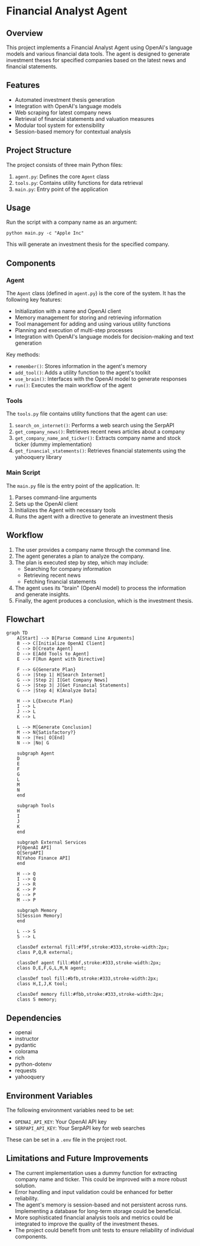 # Financial Analyst Agent



## Overview

This project implements a Financial Analyst Agent using OpenAI's language models and various financial data tools. The agent is designed to generate investment theses for specified companies based on the latest news and financial statements.

## Features

- Automated investment thesis generation
- Integration with OpenAI's language models
- Web scraping for latest company news
- Retrieval of financial statements and valuation measures
- Modular tool system for extensibility
- Session-based memory for contextual analysis

## Project Structure

The project consists of three main Python files:

1. `agent.py`: Defines the core `Agent` class
2. `tools.py`: Contains utility functions for data retrieval
3. `main.py`: Entry point of the application

## Usage

Run the script with a company name as an argument:

```
python main.py -c "Apple Inc"
```

This will generate an investment thesis for the specified company.

## Components

### Agent

The `Agent` class (defined in `agent.py`) is the core of the system. It has the following key features:

- Initialization with a name and OpenAI client
- Memory management for storing and retrieving information
- Tool management for adding and using various utility functions
- Planning and execution of multi-step processes
- Integration with OpenAI's language models for decision-making and text generation

Key methods:
- `remember()`: Stores information in the agent's memory
- `add_tool()`: Adds a utility function to the agent's toolkit
- `use_brain()`: Interfaces with the OpenAI model to generate responses
- `run()`: Executes the main workflow of the agent

### Tools

The `tools.py` file contains utility functions that the agent can use:

1. `search_on_internet()`: Performs a web search using the SerpAPI
2. `get_company_news()`: Retrieves recent news articles about a company
3. `get_company_name_and_ticker()`: Extracts company name and stock ticker (dummy implementation)
4. `get_financial_statements()`: Retrieves financial statements using the yahooquery library

### Main Script

The `main.py` file is the entry point of the application. It:

1. Parses command-line arguments
2. Sets up the OpenAI client
3. Initializes the Agent with necessary tools
4. Runs the agent with a directive to generate an investment thesis

## Workflow

1. The user provides a company name through the command line.
2. The agent generates a plan to analyze the company.
3. The plan is executed step by step, which may include:
   - Searching for company information
   - Retrieving recent news
   - Fetching financial statements
4. The agent uses its "brain" (OpenAI model) to process the information and generate insights.
5. Finally, the agent produces a conclusion, which is the investment thesis.

## Flowchart

```mermaid
graph TD
    A[Start] --> B[Parse Command Line Arguments]
    B --> C[Initialize OpenAI Client]
    C --> D[Create Agent]
    D --> E[Add Tools to Agent]
    E --> F[Run Agent with Directive]

    F --> G{Generate Plan}
    G --> |Step 1| H[Search Internet]
    G --> |Step 2| I[Get Company News]
    G --> |Step 3| J[Get Financial Statements]
    G --> |Step 4| K[Analyze Data]

    H --> L{Execute Plan}
    I --> L
    J --> L
    K --> L

    L --> M[Generate Conclusion]
    M --> N{Satisfactory?}
    N --> |Yes| O[End]
    N --> |No| G

    subgraph Agent
    D
    E
    F
    G
    L
    M
    N
    end

    subgraph Tools
    H
    I
    J
    K
    end

    subgraph External Services
    P[OpenAI API]
    Q[SerpAPI]
    R[Yahoo Finance API]
    end

    H --> Q
    I --> Q
    J --> R
    K --> P
    G --> P
    M --> P

    subgraph Memory
    S[Session Memory]
    end

    L --> S
    S --> L

    classDef external fill:#f9f,stroke:#333,stroke-width:2px;
    class P,Q,R external;
    
    classDef agent fill:#bbf,stroke:#333,stroke-width:2px;
    class D,E,F,G,L,M,N agent;
    
    classDef tool fill:#bfb,stroke:#333,stroke-width:2px;
    class H,I,J,K tool;
    
    classDef memory fill:#fbb,stroke:#333,stroke-width:2px;
    class S memory;
```

## Dependencies

- openai
- instructor
- pydantic
- colorama
- rich
- python-dotenv
- requests
- yahooquery

## Environment Variables

The following environment variables need to be set:

- `OPENAI_API_KEY`: Your OpenAI API key
- `SERPAPI_API_KEY`: Your SerpAPI key for web searches

These can be set in a `.env` file in the project root.

## Limitations and Future Improvements

- The current implementation uses a dummy function for extracting company name and ticker. This could be improved with a more robust solution.
- Error handling and input validation could be enhanced for better reliability.
- The agent's memory is session-based and not persistent across runs. Implementing a database for long-term storage could be beneficial.
- More sophisticated financial analysis tools and metrics could be integrated to improve the quality of the investment theses.
- The project could benefit from unit tests to ensure reliability of individual components.